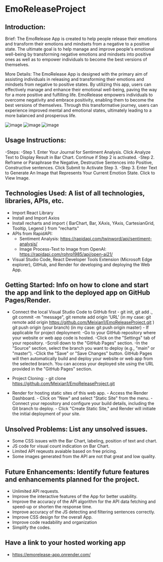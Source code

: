 # EmoReleaseProject

Introduction: 
-
Brief: 
The EmoRelease App is created to help people release their emotions and transform their emotions and mindsets from a negative to a positive state. The ultimate goal is to help manage and improve people's emotional well-being by transforming negative emotions and mindsets into positive ones as well as to empower individuals to become the best versions of themselves.

More Details: 
The EmoRelease App is designed with the primary aim of assisting individuals in releasing and transforming their emotions and mindsets from negative to positive states. By utilizing this app, users can effectively manage and enhance their emotional well-being, paving the way for a more positive and fulfilling life. EmoRelease empowers individuals to overcome negativity and embrace positivity, enabling them to become the best versions of themselves. Through this transformative journey, users can experience improved mental and emotional states, ultimately leading to a more balanced and prosperous life.

![image](https://github.com/Meixian1/EmoReleaseProject/assets/124223514/c74a566b-dba6-45b9-aa4b-d26e1c8448ce)
![image](https://github.com/Meixian1/EmoReleaseProject/assets/124223514/8d6197de-e91b-4b55-ac72-ce23a8870c2d)
![image](https://github.com/Meixian1/EmoReleaseProject/assets/124223514/b0a49857-6e23-4652-921b-ac421392eff1)


Usage Instructions: 
-
-Steps: 
-Step 1. Enter Your Journal for Sentiment Analysis. Click Analyze Text to Display Result in Bar Chart. Continue if Step 2 is activated. 
-Step 2. Reframe or Paraphrase the Negative, Destructive Sentences into Positive, Constructive sentences. Click Submit to Activate Step 3.
-Step 3. Enter Text to Generate An Image that Represents Your Current Emotion State. Click to View Image. 
        
Technologies Used: A list of all technologies, libraries, APIs, etc. 
-
- Import React Library
- Install and Import Axios
- Install recharts and import { BarChart, Bar, XAxis, YAxis, CartesianGrid, Tooltip, Legend } from "recharts"
- APIs from RapidAPI:
   - Sentiment Analysis: https://rapidapi.com/twinword/api/sentiment-analysis/
   - Image Process-Text to Image from OpenAI: https://rapidapi.com/rphrp1985/api/open-ai21/
 - Visual Studio Code, React Developer Tools Extension (Microsoft Edge explorer), GitHub, and Render for developing and deploying the Web App. 
     
Getting Started: Info on how to clone and start the app and link to the deployed app on GitHub Pages/Render.
- 
- Connect the local Visual Studio Code to GitHub first
        - git init, git add ., git commit -m "message",
          git remote add origin 'URL' (in my case: git remote add origin https://github.com/Meixian1/EmoReleaseProject.git )
          git push origin (your branch) (in my case: git push origin master)
        - If applicable for project deployment:
              -Go to your GitHub repository where your website or web app code is hosted.
              -Click on the "Settings" tab of your repository.
              -Scroll down to the "GitHub Pages" section.
              -In the "Source" section, select the branch you want to deploy (e.g., "main" or "master").
              -Click the "Save" or "Save Changes" button. GitHub Pages will then automatically build and deploy your website or web app from the selected branch. You 
               can access your deployed site using the URL provided in the "GitHub Pages" section.
- Project Cloning:
              - git clone https://github.com/Meixian1/EmoReleaseProject.git

- Render for hosting static sites of this web app.
        - Access the Render Dashboard.
        - Click on "New" and select "Static Site" from the menu.
        - Connect your repository and configure your build details, including the Git branch to deploy.
        - Click "Create Static Site," and Render will initiate the initial deployment of your site. 

Unsolved Problems: List any unsolved issues.
-
- Some CSS issues with the Bar Chart, labeling, position of text and chart.
- JS code for visual count indication on Bar Chart. 
- Limited API reqeusts avaiable based on free pricing.
- Some images generated from the API are not that great and low quality.

Future Enhancements: Identify future features and enhancements planned for the project.
-
- Unlimited API requests.
- Improve the interactive features of the App for better usability.
- Improve the accuracy of the API algorithm for the API data fetching and speed-up or shorten the response time.
- Improve accuracy of the JS detecting and filtering sentences correctly.
- Improve CSS design for the overall App.
- Improve code readability and organization
- Simplify the codes.

Have a link to your hosted working app
-
- https://emorelease-app.onrender.com/ 

